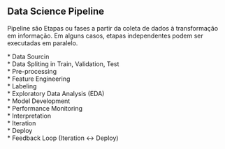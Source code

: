 <h2>Data Science Pipeline</h2>
<p>Pipeline são Etapas ou fases a partir da coleta de dados à transformação em informação. Em alguns casos, etapas independentes podem ser executadas em paralelo.</p>
<p>
* Data Sourcin<br>
* Data Spliting in Train, Validation, Test<br>
* Pre-processing<br>
* Feature Engineering<br>
* Labeling<br>
* Exploratory Data Analysis (EDA)<br>
* Model Development<br>
* Performance Monitoring<br>
* Interpretation<br>
* Iteration<br>
* Deploy<br>
* Feedback Loop (Iteration <-> Deploy)
</p>
